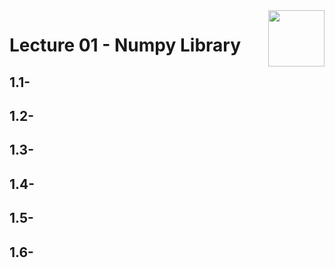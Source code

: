 <img align="right" width="90" height="90" src="https://github.com/cs-MohamedAyman/Computer-Science-Textbooks/blob/master/logos/data-analysis.jpg">

# Lecture 01 - Numpy Library
## 1.1- 
## 1.2- 
## 1.3- 
## 1.4- 
## 1.5- 
## 1.6- 
